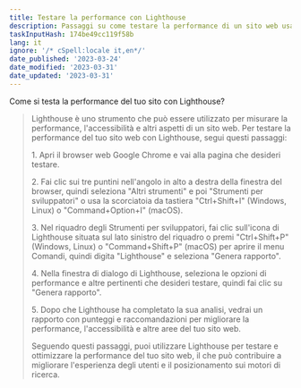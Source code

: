 ```yaml
---
title: Testare la performance con Lighthouse
description: Passaggi su come testare la performance di un sito web usando Lighthouse
taskInputHash: 174be49cc119f58b
lang: it
ignore: '/* cSpell:locale it,en*/'
date_published: '2023-03-24'
date_modified: '2023-03-31'
date_updated: '2023-03-31'
---
```

Come si testa la performance del tuo sito con Lighthouse?

> Lighthouse è uno strumento che può essere utilizzato per misurare la performance, l'accessibilità e altri aspetti di un sito web. Per testare la performance del tuo sito web con Lighthouse, segui questi passaggi:
> 
> 1\. Apri il browser web Google Chrome e vai alla pagina che desideri testare.
> 
> 2\. Fai clic sui tre puntini nell'angolo in alto a destra della finestra del browser, quindi seleziona "Altri strumenti" e poi "Strumenti per sviluppatori" o usa la scorciatoia da tastiera "Ctrl+Shift+I" (Windows, Linux) o "Command+Option+I" (macOS).
> 
> 3\. Nel riquadro degli Strumenti per sviluppatori, fai clic sull'icona di Lighthouse situata sul lato sinistro del riquadro o premi "Ctrl+Shift+P" (Windows, Linux) o "Command+Shift+P" (macOS) per aprire il menu Comandi, quindi digita "Lighthouse" e seleziona "Genera rapporto".
> 
> 4\. Nella finestra di dialogo di Lighthouse, seleziona le opzioni di performance e altre pertinenti che desideri testare, quindi fai clic su "Genera rapporto".
> 
> 5\. Dopo che Lighthouse ha completato la sua analisi, vedrai un rapporto con punteggi e raccomandazioni per migliorare la performance, l'accessibilità e altre aree del tuo sito web.
> 
> Seguendo questi passaggi, puoi utilizzare Lighthouse per testare e ottimizzare la performance del tuo sito web, il che può contribuire a migliorare l'esperienza degli utenti e il posizionamento sui motori di ricerca.
